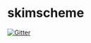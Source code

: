 # skimscheme

[![Gitter](https://badges.gitter.im/Join%20Chat.svg)](https://gitter.im/ebl4/skimscheme?utm_source=badge&utm_medium=badge&utm_campaign=pr-badge&utm_content=badge)